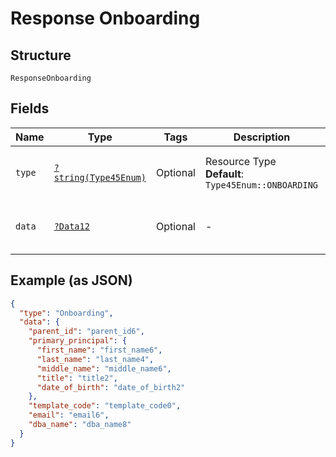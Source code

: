 
# Response Onboarding

## Structure

`ResponseOnboarding`

## Fields

| Name | Type | Tags | Description | Getter | Setter |
|  --- | --- | --- | --- | --- | --- |
| `type` | [`?string(Type45Enum)`](../../doc/models/type-45-enum.md) | Optional | Resource Type<br>**Default**: `Type45Enum::ONBOARDING` | getType(): ?string | setType(?string type): void |
| `data` | [`?Data12`](../../doc/models/data-12.md) | Optional | - | getData(): ?Data12 | setData(?Data12 data): void |

## Example (as JSON)

```json
{
  "type": "Onboarding",
  "data": {
    "parent_id": "parent_id6",
    "primary_principal": {
      "first_name": "first_name6",
      "last_name": "last_name4",
      "middle_name": "middle_name6",
      "title": "title2",
      "date_of_birth": "date_of_birth2"
    },
    "template_code": "template_code0",
    "email": "email6",
    "dba_name": "dba_name8"
  }
}
```

